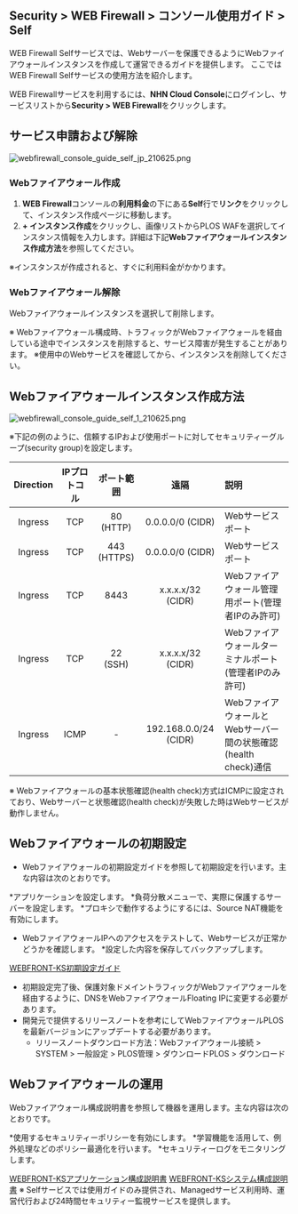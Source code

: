 ## Security > WEB Firewall > コンソール使用ガイド > Self

WEB Firewall Selfサービスでは、Webサーバーを保護できるようにWebファイアウォールインスタンスを作成して運営できるガイドを提供します。
ここではWEB Firewall Selfサービスの使用方法を紹介します。

WEB Firewallサービスを利用するには、**NHN Cloud Console**にログインし、サービスリストから**Security > WEB Firewall**をクリックします。

## サービス申請および解除

![webfirewall_console_guide_self_jp_210625.png](https://static.toastoven.net/prod_web_firewall/webfirewall_console_guide_self_jp_220613.png)

### Webファイアウォール作成

1. **WEB Firewall**コンソールの**利用料金**の下にある**Self**行で**リンク**をクリックして、インスタンス作成ページに移動します。
2. **+ インスタンス作成**をクリックし、画像リストからPLOS WAFを選択してインスタンス情報を入力します。詳細は下記**Webファイアウォールインスタンス作成方法**を参照してください。

※インスタンスが作成されると、すぐに利用料金がかかります。

### Webファイアウォール解除

Webファイアウォールインスタンスを選択して削除します。

※ Webファイアウォール構成時、トラフィックがWebファイアウォールを経由している途中でインスタンスを削除すると、サービス障害が発生することがあります。
※使用中のWebサービスを確認してから、インスタンスを削除してください。

## Webファイアウォールインスタンス作成方法

![webfirewall_console_guide_self_1_210625.png](https://static.toastoven.net/prod_web_firewall/webfirewall_console_guide_self_1_220523.png)

※下記の例のように、信頼するIPおよび使用ポートに対してセキュリティーグループ(security group)を設定します。

| Direction | IPプロトコル | ポート範囲 | 遠隔 | 説明 |
| :-------: | :-----: | :---: | :---: | :--- |
| Ingress | TCP | 80 (HTTP) | 0.0.0.0/0 (CIDR) | Webサービスポート |
| Ingress | TCP | 443 (HTTPS) | 0.0.0.0/0 (CIDR) | Webサービスポート |
| Ingress | TCP | 8443 | x.x.x.x/32 (CIDR) | Webファイアウォール管理用ポート(管理者IPのみ許可) |
| Ingress | TCP | 22 (SSH) | x.x.x.x/32 (CIDR) | Webファイアウォールターミナルポート(管理者IPのみ許可) |
| Ingress | ICMP | - | 192.168.0.0/24 (CIDR) | WebファイアウォールとWebサーバー間の状態確認(health check)通信 |

※ Webファイアウォールの基本状態確認(health check)方式はICMPに設定されており、Webサーバーと状態確認(health check)が失敗した時はWebサービスが動作しません。

## Webファイアウォールの初期設定

* Webファイアウォールの初期設定ガイドを参照して初期設定を行います。主な内容は次のとおりです。

 *アプリケーションを設定します。
 *負荷分散メニューで、実際に保護するサーバーを設定します。
 *プロキシで動作するようにするには、Source NAT機能を有効にします。
 * WebファイアウォールIPへのアクセスをテストして、Webサービスが正常かどうかを確認します。
 *設定した内容を保存してバックアップします。

[WEBFRONT-KS初期設定ガイド](https://static.toastoven.net/prod_web_firewall/WEBFRONT-KS_초기%20설정%20가이드.pdf)
* 初期設定完了後、保護対象ドメイントラフィックがWebファイアウォールを経由するように、DNSをWebファイアウォールFloating IPに変更する必要があります。
* 開発元で提供するリリースノートを参考にしてWebファイアウォールPLOSを最新バージョンにアップデートする必要があります。
  * リリースノートダウンロード方法：Webファイアウォール接続 > SYSTEM > 一般設定 > PLOS管理 > ダウンロードPLOS > ダウンロード


## Webファイアウォールの運用

Webファイアウォール構成説明書を参照して機器を運用します。主な内容は次のとおりです。

*使用するセキュリティーポリシーを有効にします。
*学習機能を活用して、例外処理などのポリシー最適化を行います。
*セキュリティーログをモニタリングします。

[WEBFRONT-KSアプリケーション構成説明書](https://static.toastoven.net/prod_web_firewall/WEBFRONT-KS_애플리케이션%20구성%20설명서.pdf)
[WEBFRONT-KSシステム構成説明書](https://static.toastoven.net/prod_web_firewall/WEBFRONT-KS_시스템%20구성%20설명서.pdf)
※ Selfサービスでは使用ガイドのみ提供され、Managedサービス利用時、運営代行および24時間セキュリティー監視サービスを提供します。
